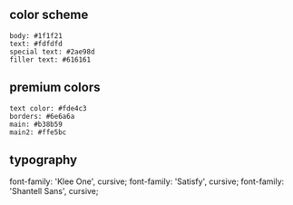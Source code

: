 ## color scheme

    body: #1f1f21
    text: #fdfdfd
    special text: #2ae98d
    filler text: #616161

## premium colors

    text color: #fde4c3
    borders: #6e6a6a
    main: #b38b59
    main2: #ffe5bc

## typography

<link rel="preconnect" href="https://fonts.googleapis.com">
<link rel="preconnect" href="https://fonts.gstatic.com" crossorigin>
<link href="https://fonts.googleapis.com/css2?family=Klee+One&family=Satisfy&family=Shantell+Sans:ital,wght@1,300&display=swap" rel="stylesheet">
font-family: 'Klee One', cursive;
font-family: 'Satisfy', cursive;
font-family: 'Shantell Sans', cursive;
